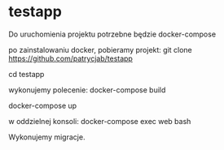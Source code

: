 # testapp
Do uruchomienia projektu potrzebne będzie docker-compose

po zainstalowaniu docker, pobieramy projekt:
git clone https://github.com/patrycjab/testapp

cd testapp

wykonujemy polecenie:
docker-compose build

docker-compose up

w oddzielnej konsoli: 
docker-compose exec web bash

Wykonujemy migracje.
